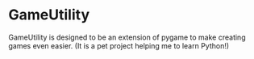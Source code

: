 GameUtility
===========

GameUtility is designed to be an extension of pygame to make creating games even easier. (It is a pet project helping me to learn Python!)
